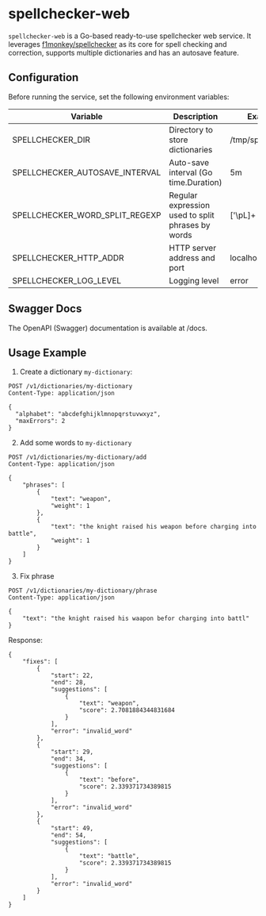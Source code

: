 # spellchecker-web

`spellchecker-web` is a Go-based ready-to-use spellchecker web service. It leverages [f1monkey/spellchecker](https://github.com/f1monkey/spellchecker) as its core for spell checking and correction, supports multiple dictionaries and has an autosave feature.

## Configuration

Before running the service, set the following environment variables:

|Variable        | 	Description | Example | Default value | Required |
|----------------|------------- |---------|---------------|----------|
|SPELLCHECKER_DIR| 	Directory to store dictionaries |	/tmp/spellchecker | none | yes |
|SPELLCHECKER_AUTOSAVE_INTERVAL| 	Auto-save interval (Go time.Duration) | 5m | none | no |
|SPELLCHECKER_WORD_SPLIT_REGEXP| Regular expression used to split phrases by words | ['\pL]+ | ['\pL]+| no |
|SPELLCHECKER_HTTP_ADDR| 	HTTP server address and port | localhost:8011 | localhost:8011 | no |
|SPELLCHECKER_LOG_LEVEL| 	Logging level |	error | info | no |

## Swagger Docs

The OpenAPI (Swagger) documentation is available at /docs.

## Usage Example

1) Create a dictionary `my-dictionary`:

```
POST /v1/dictionaries/my-dictionary
Content-Type: application/json

{
  "alphabet": "abcdefghijklmnopqrstuvwxyz",
  "maxErrors": 2
}
```

2) Add some words to `my-dictionary`
```
POST /v1/dictionaries/my-dictionary/add
Content-Type: application/json

{
    "phrases": [
        {
            "text": "weapon",
            "weight": 1
        },
        {
            "text": "the knight raised his weapon before charging into battle",
            "weight": 1
        }
    ]
}
```

3) Fix phrase
```
POST /v1/dictionaries/my-dictionary/phrase
Content-Type: application/json

{
    "text": "the knight raised his waapon befor charging into battl"
}
```

Response:

```
{
    "fixes": [
        {
            "start": 22,
            "end": 28,
            "suggestions": [
                {
                    "text": "weapon",
                    "score": 2.7081884344831684
                }
            ],
            "error": "invalid_word"
        },
        {
            "start": 29,
            "end": 34,
            "suggestions": [
                {
                    "text": "before",
                    "score": 2.339371734389815
                }
            ],
            "error": "invalid_word"
        },
        {
            "start": 49,
            "end": 54,
            "suggestions": [
                {
                    "text": "battle",
                    "score": 2.339371734389815
                }
            ],
            "error": "invalid_word"
        }
    ]
}
```